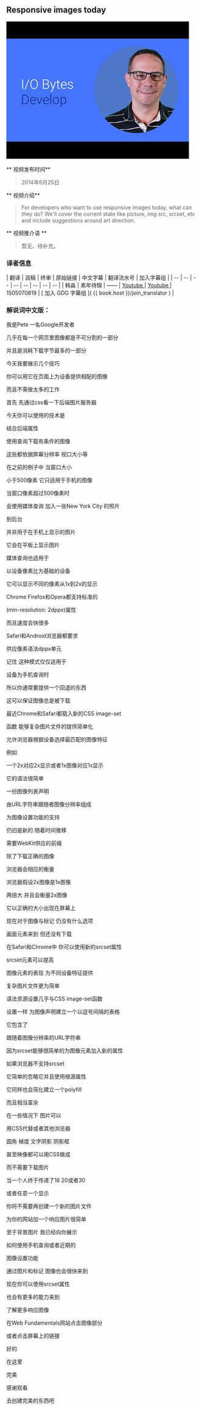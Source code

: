 ## Responsive images today

![video_screenshot](images/vpRsLPI400U.jpg)

** 视频发布时间**
 
> 2014年6月25日

** 视频介绍**

> For developers who want to use responsive images today, what can they do? We'll cover the current state like picture, img src, srcset, etc and include suggestions around art direction.

** 视频推介语 **

>  暂无，待补充。


### 译者信息

| 翻译 | 润稿 | 终审 | 原始链接 | 中文字幕 |  翻译流水号  |  加入字幕组  |
| -- | -- | -- | -- | -- |  -- | -- | -- |
| 韩淼 | 素年待锦 | —— | [ Youtube ]( https://www.youtube.com/watch?v=vpRsLPI400U )  |  [ Youtube ]( https://www.youtube.com/watch?v=4MbISD5Q4go ) | 1505070819 | [ 加入 GDG 字幕组 ]( {{ book.host }}/join_translator )  |



### 解说词中文版：


我是Pete  一名Google开发者


几乎在每一个网页里图像都是不可分割的一部分


并且是消耗下载字节最多的一部分


今天我要展示几个技巧


你可以用它在页面上为设备提供相配的图像


而且不需做太多的工作


首先  先通过css看一下后端图片服务器


今天你可以使用的技术是


结合后端属性


使用查询下载有条件的图像


这些都依据屏幕分辨率  视口大小等


在之前的例子中  当窗口大小


小于500像素  它只适用于手机的图像


当窗口像素超过500像素时


会使用媒体查询  加入一张New York City 的照片


到后台


并非用于在手机上显示的图片


它会在平板上显示图片


媒体查询也适用于


以设备像素比为基础的设备


它可以显示不同的像素从1x到2x的显示


Chrome  Firefox和Opera都支持标准的


(min-resolution: 2dppx)属性


而且速度会快很多


Safari和Android浏览器都要求


供应像素语法dppx单元


记住  这种模式仅仅适用于


设备为手机查询时


所以你通常要提供一个回退的东西


这可以保证图像总是被下载


最近Chrome和Safari都载入新的CSS image-set


函数  能够复杂图片文件的提供简单化


允许浏览器根据设备选择最匹配的图像特征


例如


一个2x对应2x显示或者1x图像对应1x显示


它的语法很简单


一份图像列表声明


由URL字符串跟随者图像分辨率组成


为图像设置功能的支持


仍旧是新的  随着时间推移


需要WebKit供应的前缀


除了下载正确的图像


浏览器会相应的衡量


浏览器假设2x图像是1x图像


两倍大  并且会衡量2x图像


它以正确的大小出现在屏幕上


现在对于图像与标记  仍没有什么选项


画面元素来到  但还没有下载


在Safari和Chrome中  你可以使用新的srcset属性


srcset元素可以提高


图像元素的表现  为不同设备特征提供


复杂图片文件更为简单


语法资源设置几乎与CSS image-set函数


设置一样  为图像声明建立一个以逗号间隔的表格


它包含了


跟随着图像分辨率的URL字符串


因为srcset能够很简单的为图像元素加入新的属性


如果浏览器不支持srcset


它简单的忽略它并且使用根源属性


它同样也会简化建立一个polyfill


而且相当富余


在一些情况下  图片可以


用CSS代替或者其他浏览器


圆角  梯度  文字阴影  阴影框


甚至映像都可以用CSS做成


而不需要下载图片


当一个人终于传递了16  20或者30


或者任意一个显示


你将不需要再创建一个新的图片文件


为你的网站加一个响应图片很简单


至于背景图片  我已经向你展示


如何使用手机查询或者近期的


图像设置功能


通过图片和标记  图像也会很快来到


现在你可以使用srcset属性


也会有更多的能力来到


了解更多响应图像


在Web Fundamentals网站点击图像部分


或者点击屏幕上的链接


好的


在这里


完美


感谢观看


去创建完美的东西吧







